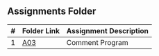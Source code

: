 ##  Assignments Folder

|   #   | Folder Link                                                                              | Assignment Description |
| :---: | ---------------------------------------------------------------------------------------- | ---------------------- |
|   1   | [A03](https://github.com/klpulliam-37/3013-Algorithms-pulliam/tree/main/Assignments/A03) | Comment Program        |